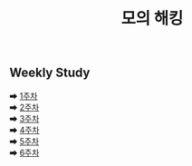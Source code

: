 <div align="center">
  <h1> 모의 해킹 </h1>
  <br />
</div>

## Weekly Study

➡ [1주차](https://github.com/yws-318/Penetration-Testing/tree/main/Master%20Plan/Week%201)<br />
➡ [2주차](https://github.com/yws-318/Penetration-Testing/tree/main/Master%20Plan/Week%202)<br />
➡ [3주차](https://github.com/yws-318/Penetration-Testing/tree/main/Master%20Plan/Week%203)<br />
➡ [4주차](https://github.com/yws-318/Penetration-Testing/tree/main/Master%20Plan/Week%204)<br />
➡ [5주차](https://github.com/yws-318/Penetration-Testing/tree/main/Master%20Plan/Week%205)<br />
➡ [6주차](https://github.com/yws-318/Penetration-Testing/tree/main/Master%20Plan/Week%206)<br />
